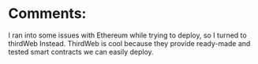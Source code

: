 # Comments:

I ran into some issues with Ethereum while trying to deploy, so I turned to thirdWeb Instead. ThirdWeb is cool because they provide ready-made and tested smart contracts we can easily deploy.